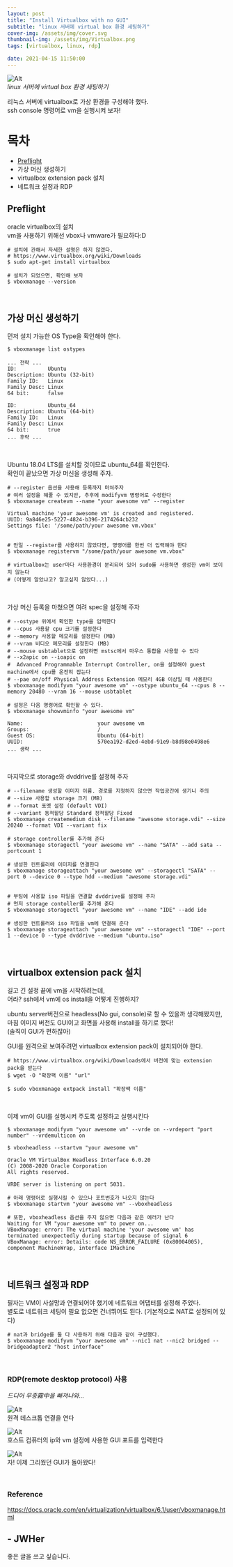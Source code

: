 ```yaml
---
layout: post
title: "Install Virtualbox with no GUI"
subtitle: "linux 서버에 virtual box 환경 세팅하기"
cover-img: /assets/img/cover.svg
thumbnail-img: /assets/img/Virtualbox.png
tags: [virtualbox, linux, rdp]

date: 2021-04-15 11:50:00
---
```


<!-- image repository: https://raw.githubusercontent.com/JWHer/jwher.github.io/main/_posts/images/ -->
![Alt](https://raw.githubusercontent.com/JWHer/jwher.github.io/master/_posts/images/virtualbox.png "virtualbox")  
*linux 서버에 virtual box 환경 세팅하기*  

리눅스 서버에 virtualbox로 가상 환경을 구성해야 했다.  
ssh console 명령어로 vm을 실행시켜 보자!

# 목차
* [Preflight](#Preflight)
* 가상 머신 생성하기
* virtualbox extension pack 설치
* 네트워크 설정과 RDP

## Preflight

oracle virtualbox의 설치  
vm을 사용하기 위해선 vbox나 vmware가 필요하다:D

```shell
# 설치에 관해서 자세한 설명은 하지 않겠다.
# https://www.virtualbox.org/wiki/Downloads
$ sudo apt-get install virtualbox

# 설치가 되었으면, 확인해 보자
$ vboxmanage --version
```

<br/>

## 가상 머신 생성하기

먼저 설치 가능한 OS Type을 확인해야 한다.  
```shell
$ vboxmanage list ostypes

... 전략 ...
ID:          Ubuntu
Description: Ubuntu (32-bit)
Family ID:   Linux
Family Desc: Linux
64 bit:      false

ID:          Ubuntu_64
Description: Ubuntu (64-bit)
Family ID:   Linux
Family Desc: Linux
64 bit:      true
... 후략 ...
```
<br/>

Ubuntu 18.04 LTS를 설치할 것이므로 ubuntu_64를 확인한다.  
확인이 끝났으면 가상 머신을 생성해 주자.  
```shell
# --register 옵션을 사용해 등록까지 마쳐주자
# 여러 설정을 해줄 수 있지만, 추후에 modifyvm 명령어로 수정한다
$ vboxmanage createvm --name "your awesome vm" --register

Virtual machine 'your awesome vm' is created and registered.
UUID: 9a846e25-5227-4824-b396-2174264cb232
Settings file: '/some/path/your awesome vm.vbox'


# 만일 --register를 사용하지 않았다면, 명령어를 한번 더 입력해야 한다
$ vboxmanage registervm "/some/path/your awesome vm.vbox"

# virtualbox는 user마다 사용환경이 분리되어 있어 sudo를 사용하면 생성한 vm이 보이지 않는다
# (어떻게 알았냐고? 알고싶지 않았다...)
```
<br/>

가상 머신 등록을 마쳤으면 여려 spec을 설정해 주자
```shell
# --ostype 위에서 확인한 type을 입력한다
# --cpus 사용할 cpu 크기를 설정한다
# --memory 사용할 메모리를 설정한다 (MB)
# --vram 비디오 메모리를 설정한다 (MB)
# --mouse usbtablet으로 설정하면 mstsc에서 마우스 통합을 사용할 수 있다
# --x2apic on --ioapic on
#  Advanced Programmable Interrupt Controller, on을 설정해야 guest machine에서 cpu를 온전히 잡는다
# --pae on/off Physical Address Extension 메모리 4GB 이상일 때 사용한다
$ vboxmanage modifyvm "your awesome vm" --ostype ubuntu_64 --cpus 8 --memory 20480 --vram 16 --mouse usbtablet

# 설정은 다음 명령어로 확인할 수 있다.
$ vboxmanage showvminfo "your awesome vm"

Name:                        your awesome vm
Groups:                      /
Guest OS:                    Ubuntu (64-bit)
UUID:                        570ea192-d2ed-4ebd-91e9-b8d98e0498e6
... 생략 ...
```
<br/>

마지막으로 storage와 dvddrive를 설정해 주자
```shell
# --filename 생성할 이미지 이름. 경로를 지정하지 않으면 작업공간에 생기니 주의
# --size 사용할 storage 크기 (MB)
# --format 포멧 설정 (default VDI)
# --variant 동적할당 Standard 정적할당 Fixed
$ vboxmanage createmedium disk --filename "awesome storage.vdi" --size 20240 --format VDI --variant fix 

# storage controller를 추가해 준다
$ vboxmanage storagectl "your awesome vm" --name "SATA" --add sata --portcount 1

# 생성한 컨트롤러에 이미지를 연결한다
$ vboxmanage storageattach "your awesome vm" --storagectl "SATA" --port 0 --device 0 --type hdd --medium "awesome storage.vdi"


# 부팅에 사용할 iso 파일을 연결할 dvddrive를 설정해 주자
# 먼저 storage contoller를 추가해 준다
$ vboxmanage storagectl "your awesome vm" --name "IDE" --add ide

# 생성한 컨트롤러와 iso 파일을 vm에 연결해 준다
$ vboxmanage storageattach "your awesome vm" --storagectl "IDE" --port 1 --device 0 --type dvddrive --medium "ubuntu.iso"
```
<br/>

## virtualbox extension pack 설치
길고 긴 설정 끝에 vm을 시작하려는데,  
어라? ssh에서 vm에 os install을 어떻게 진행하지?  

ubuntu server버전으로 headless(No gui, console)로 할 수 있을까 생각해봤지만,  
마침 이미지 버전도 GUI이고 화면을 사용해 install을 하기로 했다!  
(솔직이 GUI가 편하잖아)

GUI를 원격으로 보여주려면 virtualbox extension pack이 설치되어야 한다.

```shell
# https://www.virtualbox.org/wiki/Downloads에서 버전에 맞는 extension pack을 받는다
$ wget -O "확장팩 이름" "url"

$ sudo vboxmanage extpack install "확장팩 이름"
```
<br/>

이제 vm이 GUI를 실행시켜 주도록 설정하고 실행시킨다
```shell
$ vboxmanage modifyvm "your awesome vm" --vrde on --vrdeport "port number" --vrdemulticon on

$ vboxheadless --startvm "your awesome vm"

Oracle VM VirtualBox Headless Interface 6.0.20
(C) 2008-2020 Oracle Corporation
All rights reserved.

VRDE server is listening on port 5031.

# 아래 명령어로 실행시킬 수 있으나 포트번호가 나오지 않는다
$ vboxmanage startvm "your awesome vm" --vboxheadless

# 또한, vboxheadless 옵션을 주지 않으면 다음과 같은 에러가 난다
Waiting for VM "your awesome vm" to power on...
VBoxManage: error: The virtual machine 'your awesome vm' has terminated unexpectedly during startup because of signal 6
VBoxManage: error: Details: code NS_ERROR_FAILURE (0x80004005), component MachineWrap, interface IMachine
```

<br/>

## 네트워크 설정과 RDP
필자는 VM이 사설망과 연결되어야 했기에 네트워크 어댑터를 설정해 주었다.  
별도로 네트워크 세팅이 필요 없으면 건너뛰어도 된다. (기본적으로 NAT로 설정되어 있다)

```shell
# nat과 bridge를 둘 다 사용하기 위해 다음과 같이 구성했다.
$ vboxmanage modifyvm "your awesome vm" --nic1 nat --nic2 bridged --bridgeadapter2 "host interface"
```
<br/>

### RDP(remote desktop protocol) 사용
*드디어 무중霧中을 빠져나와...*

![Alt](https://raw.githubusercontent.com/JWHer/jwher.github.io/master/_posts/images/mstsc.png "mstsc")    
원격 데스크톱 연결을 연다

![Alt](https://raw.githubusercontent.com/JWHer/jwher.github.io/master/_posts/images/mstsc-connection.png "mstsc-connection")   
호스트 컴퓨터의 ip와 vm 설정에 사용한 GUI 포트를 입력한다

![Alt](https://raw.githubusercontent.com/JWHer/jwher.github.io/master/_posts/images/mstsc-ubuntu.png "mstsc-ubuntu")   
자! 이제 그리웠던 GUI가 돌아왔다!   

<br/>

### Reference  
https://docs.oracle.com/en/virtualization/virtualbox/6.1/user/vboxmanage.html


## - JWHer  
좋은 글을 쓰고 싶습니다.

<!-- update log -->
<!--
본문에 추가할 내용을 적는다.
VBoxManage modifyvm "VM name" --natpf1 "guestssh,tcp,,2222,,22"
VBoxManage unregistervm --delete "Name of Virtual Machine"
참고
http://kimchki.blogspot.com/2018/07/virtualbox-command.html
블랙스크린
https://askubuntu.com/questions/162075/my-computer-boots-to-a-black-screen-what-options-do-i-have-to-fix-it
-->
